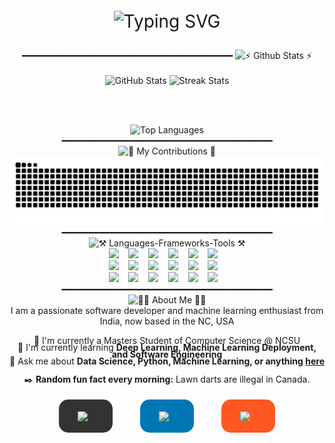 <div align="center">
<div align="center">
    <p style="font-size: 28px">
    <picture>

<source media="(prefers-color-scheme: dark)" srcset="https://readme-typing-svg.herokuapp.com?duration=600&pause=100&color=E5E6D1&size=20&center=true&vCenter=true&multiline=true&repeat=false&width=435&height=70&lines=Hi+this+is+Anurag+Gorkar...+%F0%9F%A7%91%E2%80%8D%F0%9F%92%BB;Welcome+to+my+GitHub+Profile!+%F0%9F%9A%80" />
        
<source media="(prefers-color-scheme: light)" srcset="https://readme-typing-svg.herokuapp.com?duration=600&pause=100&color=000000&size=20&center=true&vCenter=true&multiline=true&repeat=false&width=435&height=70&lines=Hi+this+is+Anurag+Gorkar...+%F0%9F%A7%91%E2%80%8D%F0%9F%92%BB;Welcome+to+my+GitHub+Profile!+%F0%9F%9A%80" />
        
<img src="https://readme-typing-svg.herokuapp.com?duration=600&pause=100&color=000000&size=20&center=true&vCenter=true&multiline=true&repeat=false&width=435&height=70&lines=Hi+this+is+Anurag+Gorkar...+%F0%9F%A7%91%E2%80%8D%F0%9F%92%BB;Welcome+to+my+GitHub+Profile!+%F0%9F%9A%80" alt="Typing SVG" />
    </picture>
    </p>
</div>


<div align="center">
━━━━━━━━━━━━━━━━━━━━━━━━━━━━━━━━━━━━━━━━
<picture>
  <!-- Dark mode image -->
  <source media="(prefers-color-scheme: dark)" srcset="https://readme-typing-svg.herokuapp.com?font=Fira+Code&weight=700&size=18&pause=999999&color=FFFFFF&center=true&vCenter=true&repeat=false&width=380&height=45&duration=1&lines=%E2%9A%A1+Github+Stats+%E2%9A%A1" />
  
  <!-- Light mode image -->
  <source media="(prefers-color-scheme: light)" srcset="https://readme-typing-svg.herokuapp.com?font=Fira+Code&weight=700&size=18&pause=999999&color=000000&center=true&vCenter=true&repeat=false&width=380&height=45&duration=1&lines=%E2%9A%A1+Github+Stats+%E2%9A%A1" />
  
  <!-- Fallback for browsers that don't support prefers-color-scheme -->
  <img src="https://readme-typing-svg.herokuapp.com?font=Fira+Code&weight=700&size=18&pause=999999&color=000000&center=true&vCenter=true&repeat=false&width=380&height=45&duration=1&lines=%E2%9A%A1+Github+Stats+%E2%9A%A1" alt="⚡ Github Stats ⚡" />
</picture>


</div>

<br>

<div align="center">
  <!-- GitHub Stats -->
  <picture>
    <!-- Dark mode -->
    <source media="(prefers-color-scheme: dark)" srcset="https://github-readme-stats.vercel.app/api?username=AnuragGorkar&count_private=true&show_icons=true&theme=react&rank_icon=github&border_radius=10" />
    <!-- Light mode -->
    <source media="(prefers-color-scheme: light)" srcset="https://github-readme-stats.vercel.app/api?username=AnuragGorkar&count_private=true&show_icons=true&theme=default&rank_icon=github&border_radius=10" />
    <!-- Fallback -->
    <img width="390" height="150" src="https://github-readme-stats.vercel.app/api?username=AnuragGorkar&count_private=true&show_icons=true&theme=default&rank_icon=github&border_radius=10" alt="GitHub Stats" />
  </picture>

  <!-- Streak Stats -->
  <picture>
    <!-- Dark mode -->
    <source media="(prefers-color-scheme: dark)" srcset="https://streak-stats.demolab.com?user=AnuragGorkar&theme=react&border_radius=10" />
    <!-- Light mode -->
    <source media="(prefers-color-scheme: light)" srcset="https://streak-stats.demolab.com?user=AnuragGorkar&theme=default&border_radius=10" />
    <!-- Fallback -->
    <img width="390" height="150" src="https://streak-stats.demolab.com?user=AnuragGorkar&theme=default&border_radius=10" alt="Streak Stats" />
  </picture>

  <br><br>

  <!-- Top Languages -->
  <picture>
    <!-- Dark mode -->
    <source media="(prefers-color-scheme: dark)" srcset="https://github-readme-stats.vercel.app/api/top-langs/?username=AnuragGorkar&hide=HTML&langs_count=8&layout=compact&theme=react&border_radius=10&size_weight=0.5&count_weight=0.5&exclude_repo=github-readme-stats" />
    <!-- Light mode -->
    <source media="(prefers-color-scheme: light)" srcset="https://github-readme-stats.vercel.app/api/top-langs/?username=AnuragGorkar&hide=HTML&langs_count=8&layout=compact&theme=default&border_radius=10&size_weight=0.5&count_weight=0.5&exclude_repo=github-readme-stats" />
    <!-- Fallback -->
    <img width="325" src="https://github-readme-stats.vercel.app/api/top-langs/?username=AnuragGorkar&hide=HTML&langs_count=8&layout=compact&theme=default&border_radius=10&size_weight=0.5&count_weight=0.5&exclude_repo=github-readme-stats" alt="Top Languages" />
  </picture>
</div>

<div align="center">
━━━━━━━━━━━━━━━━━━━━━━━━━━━━━━━━━━━━━━━━
</div>

<div align="center">
<picture>
  <!-- Dark mode image -->
  <source media="(prefers-color-scheme: dark)" srcset="https://readme-typing-svg.herokuapp.com?font=Fira+Code&weight=700&size=18&pause=999999&color=FFFFFF&center=true&vCenter=true&repeat=false&width=480&height=45&duration=1&lines=%F0%9F%90%8D+My+Contributions+%F0%9F%90%8D" />
  
  <!-- Light mode image -->
  <source media="(prefers-color-scheme: light)" srcset="https://readme-typing-svg.herokuapp.com?font=Fira+Code&weight=700&size=18&pause=999999&color=000000&center=true&vCenter=true&repeat=false&width=480&height=45&duration=1&lines=%F0%9F%90%8D+My+Contributions+%F0%9F%90%8D" />
  
  <!-- Fallback for browsers that don't support prefers-color-scheme -->
  <img src="https://readme-typing-svg.herokuapp.com?font=Fira+Code&weight=700&size=18&pause=999999&color=000000&center=true&vCenter=true&repeat=false&width=480&height=45&duration=1&lines=%F0%9F%90%8D+My+Contributions+%F0%9F%90%8D" alt="🐍 My Contributions 🐍" />
</picture>
</div>

<div align="center">
  <div style="border-bottom: none"></div>
  <img alt="snake eating my contributions" src="https://raw.githubusercontent.com/AnuragGorkar/AnuragGorkar/output/github-contribution-grid-snake.svg" />
  <br/>
</div>

<div align="center">
━━━━━━━━━━━━━━━━━━━━━━━━━━━━━━━━━━━━━━━━
<picture>
  <!-- Dark mode image -->
  <source media="(prefers-color-scheme: dark)" srcset="https://readme-typing-svg.herokuapp.com?font=Fira+Code&weight=700&size=18&pause=999999&color=FFFFFF&center=true&vCenter=true&repeat=false&width=480&height=45&duration=1&lines=%E2%9A%92%EF%B8%8F+Languages-Frameworks-Tools+%E2%9A%92%EF%B8%8F" />
  
  <!-- Light mode image -->
  <source media="(prefers-color-scheme: light)" srcset="https://readme-typing-svg.herokuapp.com?font=Fira+Code&weight=700&size=18&pause=999999&color=000000&center=true&vCenter=true&repeat=false&width=480&height=45&duration=1&lines=%E2%9A%92%EF%B8%8F+Languages-Frameworks-Tools+%E2%9A%92%EF%B8%8F" />
  
  <!-- Fallback for browsers that don't support prefers-color-scheme -->
  <img src="https://readme-typing-svg.herokuapp.com?font=Fira+Code&weight=700&size=18&pause=999999&color=000000&center=true&vCenter=true&repeat=false&width=480&height=45&duration=1&lines=%E2%9A%92%EF%B8%8F+Languages-Frameworks-Tools+%E2%9A%92%EF%B8%8F" alt="⚒️ Languages-Frameworks-Tools ⚒️" />
</picture>


<div align="center">
  <!-- First row of icons (Machine Learning) -->
  <div>
    <img src="https://skillicons.dev/icons?i=python" />&nbsp;&nbsp;&nbsp;
    <img src="https://skillicons.dev/icons?i=r" />&nbsp;&nbsp;&nbsp;
    <img src="https://skillicons.dev/icons?i=tensorflow" />&nbsp;&nbsp;&nbsp;
    <img src="https://skillicons.dev/icons?i=pytorch" />&nbsp;&nbsp;&nbsp;
    <img src="https://skillicons.dev/icons?i=raspberrypi" />&nbsp;&nbsp;&nbsp;
    <img src="https://skillicons.dev/icons?i=opencv" />&nbsp;&nbsp;&nbsp;
  </div>
  
  <!-- Second row of icons (Web & App Development) -->
  <div>
    <img src="https://skillicons.dev/icons?i=react" />&nbsp;&nbsp;&nbsp;
    <img src="https://skillicons.dev/icons?i=flutter" />&nbsp;&nbsp;&nbsp;
    <img src="https://skillicons.dev/icons?i=nodejs" />&nbsp;&nbsp;&nbsp;
    <img src="https://skillicons.dev/icons?i=flask" />&nbsp;&nbsp;&nbsp;
    <img src="https://skillicons.dev/icons?i=nextjs" />&nbsp;&nbsp;&nbsp;
    <img src="https://skillicons.dev/icons?i=supabase" />&nbsp;&nbsp;&nbsp;
  </div>
  
  <!-- Third row of icons (Programming Languages & Databases) -->
  <div>
    <img src="https://skillicons.dev/icons?i=cpp" />&nbsp;&nbsp;&nbsp;
    <img src="https://skillicons.dev/icons?i=java" />&nbsp;&nbsp;&nbsp;
    <img src="https://skillicons.dev/icons?i=html" />&nbsp;&nbsp;&nbsp;
    <img src="https://skillicons.dev/icons?i=typescript" />&nbsp;&nbsp;&nbsp;
    <img src="https://skillicons.dev/icons?i=postgresql" />&nbsp;&nbsp;&nbsp;
    <img src="https://skillicons.dev/icons?i=mysql" />&nbsp;&nbsp;&nbsp;
  </div>
</div>

<div align="center">
━━━━━━━━━━━━━━━━━━━━━━━━━━━━━━━━━━━━━━━━
<div align="center">

<picture>
  <!-- Dark mode image -->
  <source media="(prefers-color-scheme: dark)" srcset="https://readme-typing-svg.herokuapp.com?font=Fira+Code&weight=700&size=18&pause=999999&color=FFFFFF&center=true&vCenter=true&repeat=false&width=480&height=45&duration=1&lines=%F0%9F%A7%91%E2%80%8D%F0%9F%92%BB+About+Me+%F0%9F%A7%91%E2%80%8D%F0%9F%92%BB" />
  
  <!-- Light mode image -->
  <source media="(prefers-color-scheme: light)" srcset="https://readme-typing-svg.herokuapp.com?font=Fira+Code&weight=700&size=18&pause=999999&color=000000&center=true&vCenter=true&repeat=false&width=480&height=45&duration=1&lines=%F0%9F%A7%91%E2%80%8D%F0%9F%92%BB+About+Me+%F0%9F%A7%91%E2%80%8D%F0%9F%92%BB" />
  
  <!-- Fallback for browsers that don't support prefers-color-scheme -->
  <img src="https://readme-typing-svg.herokuapp.com?font=Fira+Code&weight=700&size=18&pause=999999&color=000000&center=true&vCenter=true&repeat=false&width=480&height=45&duration=1&lines=%F0%9F%A7%91%E2%80%8D%F0%9F%92%BB+About+Me+%F0%9F%A7%91%E2%80%8D%F0%9F%92%BB" alt="🧑‍💻 About Me 🧑‍💻" />
</picture>










<div align="center">
  I am a passionate software developer and machine learning enthusiast from India, now based in the NC, USA
</div>
<br/>

<div align="center">
  <div style="line-height: 0.8;">🔭 I'm currently a Masters Student of Computer Science @ NCSU</div>
  <div style="line-height: 0.8;">🌱 I'm currently learning <strong>Deep Learning, Machine Learning Deployment, and Software Engineering</strong></div>
  <div style="line-height: 0.8;">💬 Ask me about <strong>Data Science, Python, Machine Learning, or anything <a href="https://adgorkar.vercel.app/#contact">here</a></strong></div>
  <br/>
    
  <div style="line-height: 0.8; ">✒️ <strong>Random fun fact every morning:</strong> <!-- START FUN FACT -->Lawn darts are illegal in Canada.<!-- END FUN FACT --></div>
</div>




<br/>
<div align="center">
  <a href="mailto:gorkaranurag@gmail.com" style="text-decoration: none;">
    <button style="background-color: #333333;height: 10px color: red; border: none; border-radius: 15px; padding: 15px 30px; margin: 10px; cursor: pointer; font-size: 20px;">
      <img src="https://img.shields.io/badge/Gmail-333333?style=flat&logo=gmail&logoColor=red" style="vertical-align: middle; margin-right: 10px;"/>
<!--       Gmail -->
    </button>
  </a>
    &nbsp;&nbsp;&nbsp;&nbsp;
  <a href="https://www.linkedin.com/in/anurag-gorkar/" target="_blank" style="text-decoration: none;">
    <button style="background-color: #0077B5; color: white; border: none; border-radius: 15px; padding: 15px 30px; margin: 10px; cursor: pointer; font-size: 20px;">
      <img src="https://img.shields.io/badge/LinkedIn-0077B5?style=flat&logo=linkedin&logoColor=white" style="vertical-align: middle; margin-right: 10px;"/>
<!--       LinkedIn -->
    </button>
  </a>
    &nbsp;&nbsp;&nbsp;&nbsp;
  <a href="https://adgorkar.vercel.app/" target="_blank" style="text-decoration: none;">
    <button style="background-color: #FF5722; color: white; border: none; border-radius: 15px; padding: 15px 30px; margin: 10px; cursor: pointer; font-size: 20px;">
      <img src="https://img.shields.io/badge/Portfolio-FF5722?style=flat&logo=todoist&logoColor=white" style="vertical-align: middle; margin-right: 10px;"/>
<!--       Portfolio -->
    </button>
  </a>
</div>



<br/>
</div>


